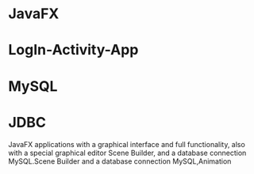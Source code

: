 # JavaFX

# LogIn-Activity-App
# MySQL 
# JDBC
 JavaFX applications with a graphical interface and full functionality, also with a special graphical editor Scene Builder,
 and a database connection MySQL.Scene Builder and a database connection MySQL,Animation
 




 

